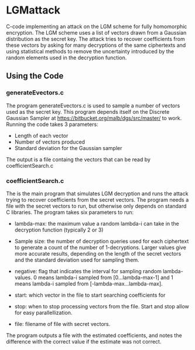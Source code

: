 # LGMattack

C-code implementing an attack on the LGM scheme for fully homomorphic encryption.  The LGM scheme uses a list of vectors drawn from a Gaussian distribution as the secret key.  The attack tries to recover coefficients from these vectors by asking for many decryptions of the same ciphertexts and using statistical methods to remove the uncertainty introduced by the random elements used in the decryption function.

## Using the Code

### generateEvectors.c

The program generateEvectors.c is used to sample a number of vectors used as the secret key.  This program depends itself on the Discrete Gaussian Sampler at https://bitbucket.org/malb/dgs/src/master/ to work.  Running the code takes 3 parameters:

* Length of each vector
* Number of vectors produced
* Standard deviation for the Gaussian sampler

The output is a file containg the vectors that can be read by coefficientSearch.c

### coefficientSearch.c

The is the main program that simulates LGM decryption and runs the attack trying to recover coefficients from the secret vectors.  The program needs a file with the secret vectors to run, but otherwise only depends on standard C libraries.  The program takes six parameters to run:

* lambda-max: the maximum value a random lambda-i can take in the decryption function (typically 2 or 3)

* Sample size: the number of decryption queries used for each ciphertext to generate a count of the number of 1-decryptions.  Larger values give more accurate results, depending on the length of the secret vectors and the standard deviation used for sampling them.

* negative: flag that indicates the interval for sampling random lambda-values.  0 means lambda-i sampled from [0...lambda-max-1] and 1 means lambda-i sampled from [-lambda-max...lambda-max].

* start: which vector in the file to start searching coefficients for

* stop: when to stop processing vectors from the file.  Start and stop allow for easy parallellization.

* file: filename of file with secret vectors.

The program outputs a file with the estimated coefficients, and notes the difference with the correct value if the estimate was not correct.

